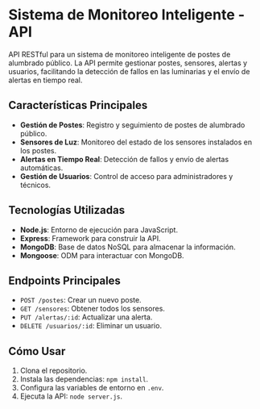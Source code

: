 # Sistema de Monitoreo Inteligente - API

API RESTful para un sistema de monitoreo inteligente de postes de alumbrado público. La API permite gestionar postes, sensores, alertas y usuarios, facilitando la detección de fallos en las luminarias y el envío de alertas en tiempo real.

## Características Principales
- **Gestión de Postes**: Registro y seguimiento de postes de alumbrado público.
- **Sensores de Luz**: Monitoreo del estado de los sensores instalados en los postes.
- **Alertas en Tiempo Real**: Detección de fallos y envío de alertas automáticas.
- **Gestión de Usuarios**: Control de acceso para administradores y técnicos.

## Tecnologías Utilizadas
- **Node.js**: Entorno de ejecución para JavaScript.
- **Express**: Framework para construir la API.
- **MongoDB**: Base de datos NoSQL para almacenar la información.
- **Mongoose**: ODM para interactuar con MongoDB.

## Endpoints Principales
- `POST /postes`: Crear un nuevo poste.
- `GET /sensores`: Obtener todos los sensores.
- `PUT /alertas/:id`: Actualizar una alerta.
- `DELETE /usuarios/:id`: Eliminar un usuario.

## Cómo Usar
1. Clona el repositorio.
2. Instala las dependencias: `npm install`.
3. Configura las variables de entorno en `.env`.
4. Ejecuta la API: `node server.js`.
